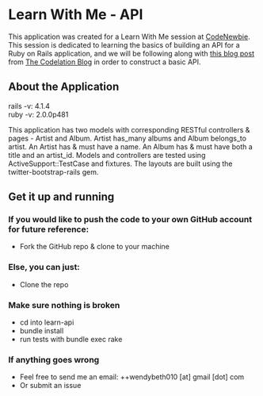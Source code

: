 # Learn With Me - API

This application was created for a Learn With Me session at [CodeNewbie](http://www.codenewbie.org/). This session is dedicated to learning the basics of building an API for a Ruby on Rails application, and we will be following along with [this blog post](https://codelation.com/blog/rails-restful-api-just-add-water) from [The Codelation Blog](https://codelation.com/blog/) in order to construct a basic API.  

## About the Application  

rails  -v: 4.1.4  
ruby   -v: 2.0.0p481  

This application has two models with corresponding RESTful controllers & pages - Artist and Album. Artist has_many albums and Album belongs_to artist. An Artist has & must have a name. An Album has & must have both a title and an artist_id. Models and controllers are tested using ActiveSupport::TestCase and fixtures. The layouts are built using the twitter-bootstrap-rails gem.  

## Get it up and running  

### If you would like to push the code to your own GitHub account for future reference:  

+ Fork the GitHub repo & clone to your machine  

### Else, you can just:  

+ Clone the repo  

### Make sure nothing is broken 

+ cd into learn-api
+ bundle install
+ run tests with bundle exec rake

### If anything goes wrong  

+ Feel free to send me an email:
	++wendybeth010 [at] gmail [dot] com  
+ Or submit an issue